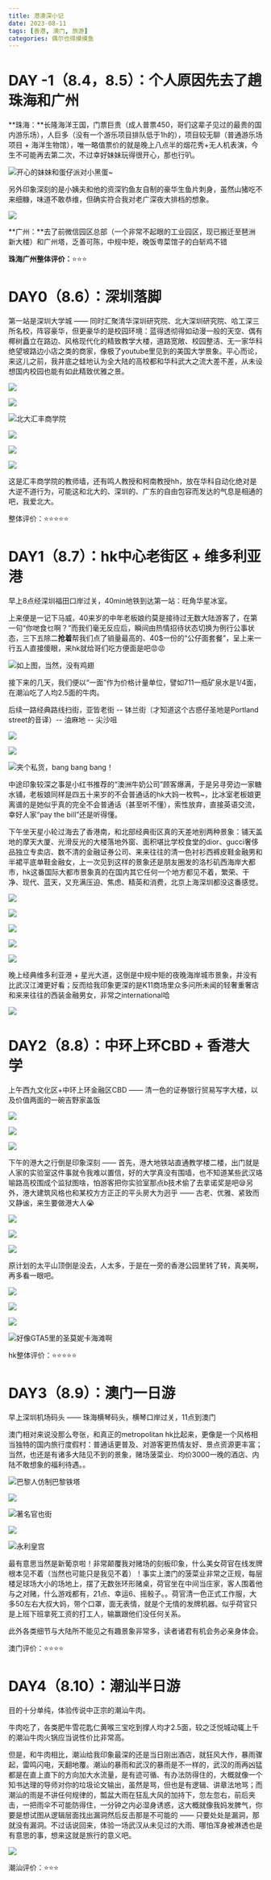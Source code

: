 ```yaml
---
title: 港澳深小记
date: 2023-08-11
tags: [香港, 澳门, 旅游]
categories: 偶尔也得摸摸鱼
---
```




# DAY -1（8.4，8.5）：个人原因先去了趟珠海和广州

**珠海：**长隆海洋王国，门票巨贵（成人普票450，哥们这辈子见过的最贵的国内游乐场），人巨多（没有一个游乐项目排队低于1h的），项目较无聊（普通游乐场项目 + 海洋生物馆），唯一略值票价的就是晚上八点半的烟花秀+无人机表演，今生不可能再去第二次，不过幸好妹妹玩得很开心，那也行叭。

![开心的妹妹和蛋仔派对小黑蛋~](https://s2.loli.net/2023/08/19/INDUbPTQw5xCKtE.jpg)



另外印象深刻的是小姨夫和他的资深钓鱼友自制的豪华生鱼片刺身，虽然山猪吃不来细糠，味道不敢恭维，但确实符合我对老广深夜大排档的想象。

![](https://s2.loli.net/2023/08/19/TF46A2L9w8oJRmv.jpg)



**广州：**去了前微信园区总部（一个非常不起眼的工业园区，现已搬迁至琶洲新大楼）和广州塔，乏善可陈，中规中矩，晚饭粤菜馆子的白斩鸡不错



**珠海广州整体评价：**⭐⭐⭐



# DAY0（8.6）：深圳落脚

第一站是深圳大学城 —— 同时汇聚清华深圳研究院、北大深圳研究院、哈工深三所名校，阵容豪华，但更豪华的是校园环境：蓝得透彻得如动漫一般的天空、偶有椰树矗立在路边、风格现代化的精致教学大楼，道路宽敞、校园整洁、无一家华科绝望坡路边小店之类的商家，像极了youtube里见到的美国大学景象。平心而论，来这儿之前，我井底之蛙地认为全大陆的高校都和华科武大之流大差不差，从未设想国内校园也能有如此精致优雅之景。

![](https://s2.loli.net/2023/08/19/8FACdUKZRfwemoP.jpg)



![](https://s2.loli.net/2023/08/19/ZKUDzVB4pRIvA68.jpg)

![北大汇丰商学院](https://s2.loli.net/2023/08/19/zWHuGy9Mwn4Ooms.jpg)



![](https://s2.loli.net/2023/08/19/mpECJqxtPMKQh4s.jpg)



![](https://s2.loli.net/2023/08/19/lTi9c2woW1eg8ma.jpg)



![](https://s2.loli.net/2023/08/19/nboUWrmgdtBGYIw.jpg)

这是汇丰商学院的教师墙，还有鸣人教授和柯南教授hh，放在华科自动化绝对是大逆不道行为，可能这和北大的、深圳的、广东的自由包容而发达的气息是相通的吧，我爱北大。

整体评价：⭐⭐⭐⭐⭐



# DAY1（8.7）：hk中心老街区 + 维多利亚港

早上8点经深圳福田口岸过关，40min地铁到达第一站：旺角华星冰室。

上来便是一记下马威，40来岁的中年老板娘约莫是接待过无数大陆游客了，在第一句“你哋食乜啊？”而我们毫无反应后，瞬间由热情招待状态切换为例行公事状态，三下五除二**抢着**帮我们点了销量最高的、40$一份的“公仔面套餐”，呈上来一行五人直接傻眼，来hk就给哥们吃方便面是吧😡😡

![如上图，当然，没有鸡翅](https://s2.loli.net/2023/08/19/faSwFpkQNBUxq7C.png)

接下来的几天，我们便以“一面”作为价格计量单位，譬如711一瓶矿泉水是1/4面，在潮汕吃了人均2.5面的牛肉。



后续一路经典路线扫街，亚皆老街 -- 钵兰街（才知道这个古惑仔圣地是Portland street的音译）-- 油麻地 -- 尖沙咀

![](https://s2.loli.net/2023/08/19/S9emHv7xycCPMiN.jpg)

![](https://s2.loli.net/2023/08/19/vlLqJHtVrWpF276.jpg)

![夹个私货，bang bang bang！](https://s2.loli.net/2023/08/19/wTiupgIJmhx1oPF.jpg)



中途印象较深之事是小红书推荐的“澳洲牛奶公司”顾客爆满，于是另寻旁边一家糖水铺，老板娘同样是四五十来岁的不会普通话的hk大妈一枚鸭~，比冰室老板娘更离谱的是她似乎真的完全不会普通话（甚至听不懂），索性放弃，直接英语交流，幸好人家“pay the bill”还是听得懂。

下午坐天星小轮过海去了香港南，和北部经典街区真的天差地别两种景象：铺天盖地的摩天大厦、光滑反光的大楼落地外窗、面积堪比学校食堂的dior、gucci奢侈品独立专卖店、数不清的金融证券公司、来来往往的清一色衬衫西裤皮鞋金融男和半裙平底单鞋金融女，上一次见到这样的景象还是朋友圈发的洛杉矶西海岸大都市，hk这番国际大都市景象真的在国内其它任何一个地方都见不着，繁荣、干净、现代、蓝天，又充满压迫、焦虑、精英和消费，北京上海深圳都没这番感觉。

![](https://s2.loli.net/2023/08/19/YRmVJTdfneMyxoL.jpg)

![](https://s2.loli.net/2023/08/19/SyoZvdMX3J9Uctz.jpg)

![](https://s2.loli.net/2023/08/19/hERTU6Yf9qBD85l.jpg)

![](https://s2.loli.net/2023/08/19/CkrtziGwmExBXen.jpg)

![](https://s2.loli.net/2023/08/19/EjnoSuYgQO3fV1y.jpg)



晚上经典维多利亚港 + 星光大道，这倒是中规中矩的夜晚海岸城市景象，并没有比武汉江滩更好看；反而给我印象更深的是K11商场里众多问所未闻的轻奢重奢店和来来往往的西装金融男女，非常之international哈

![](https://s2.loli.net/2023/08/19/L5Bym4XFjzuMbro.jpg)



# DAY2（8.8）：中环上环CBD + 香港大学

上午西九文化区+中环上环金融区CBD —— 清一色的证券银行贸易写字大楼，以及价值两面的一碗吉野家盖饭

![](D:/files-qlh/photography_qlh/hk%E6%97%85%E8%A1%8C/jpg/IMG_20230807_153424.jpg)

![](https://s2.loli.net/2023/08/19/9KMi5yZxJ6ThPEA.jpg)

![](https://s2.loli.net/2023/08/19/am5odq64MD39uYA.jpg)



下午的港大之行倒是印象深刻 —— 首先，港大地铁站直通教学楼二楼，出门就是人家的实验室这件事就令我难以置信，好的大学真没有围墙，也不知道某些武汉珞喻路高校围成个监狱图啥，怕游客把你实验室那点b技术偷了去拿诺奖是吧😪另外，港大建筑风格也和某校方方正正的平头房大为迥乎 —— 古老、优雅、紧致而又静谧，来生要做港大人😭

![](https://s2.loli.net/2023/08/19/S6iQeHjg3Mhw42V.jpg)

![](https://s2.loli.net/2023/08/19/eOos8wEu2pH1YqM.jpg)

![](https://s2.loli.net/2023/08/19/yRb3mJ8Ks6YGxVo.jpg)



原计划的太平山顶倒是没去，人太多，于是在一旁的香港公园里转了转，真美啊，再多看一眼吧。

![](https://s2.loli.net/2023/08/19/ZrG7xjl9RsmTcW3.jpg)

![](https://s2.loli.net/2023/08/19/rNj8cUB1WxAmZ2E.jpg)

![](https://s2.loli.net/2023/08/19/InjPzaMHcCWYrbs.jpg)

![好像GTA5里的圣莫妮卡海滩啊](https://s2.loli.net/2023/08/19/pYinoWBr18TZuE4.jpg)



hk整体评价：⭐⭐⭐⭐⭐



# DAY3（8.9）：澳门一日游

早上深圳机场码头 —— 珠海横琴码头，横琴口岸过关，11点到澳门

澳门相对来说没那么夸张，和真正的metropolitan hk比起来，更像是一个风格相当独特的国内旅行度假村：普通话更普及、对游客更热情友好、景点资源更丰富；当然，也还是有诸多大陆见不到的景象，赌场菠菜业、均价3000一晚的酒店、内陆不敢想象的福利待遇。。

![巴黎人仿制巴黎铁塔](https://s2.loli.net/2023/08/19/OcHVinJUa3jQFXo.jpg)

![](https://s2.loli.net/2023/08/19/LuxtOQ6mnHSaCXI.jpg)

![著名官也街](https://s2.loli.net/2023/08/19/PtiErDU3LTyoHRW.jpg)

![](https://s2.loli.net/2023/08/19/jzuQ3J4TxhCvPcr.jpg)

![永利皇宫](https://s2.loli.net/2023/08/19/DVHly9K6YBL1qcw.jpg)



最有意思当然是新葡京啦！非常颠覆我对赌场的刻板印象，什么美女荷官在线发牌根本见不着（当然也可能只是我见不着）！事实上澳门的菠菜业非常之正规，每层楼足球场大小的场地上，摆了无数张环形赌桌，荷官坐在中间当庄家，客人围着他与之对赌，什么游戏都有，21点、幸运6、摇骰子。。荷官清一色正式工作服，大多50左右大叔大妈，带个口罩，面无表情，就是个无情的发牌机器。似乎荷官只是上班下班拿死工资的打工人，输赢跟他们没任何关系。

此外各类细节与大陆所不能见之有趣景象非常多，读者诸君有机会务必亲身体会。



澳门评价：⭐⭐⭐⭐



# DAY4（8.10）：潮汕半日游

目的十分单纯，体验传说中正宗的潮汕牛肉。

牛肉吃了，各类肥牛雪花匙仁黄喉三宝吃到撑人均才2.5面，较之泛悦城动辄上千的潮汕牛肉火锅应当说性价比非常高。

但是，和牛肉相比，潮汕给我印象最深的还是当日刚出酒店，就狂风大作，暴雨骤起，雷鸣闪电，天翻地覆。潮汕的暴雨和武汉的暴雨是不一样的，武汉的雨再凶猛都是在直上直下的方向加大水流量，是有迹可循、有办法防得住的，大概就像一个知书达理的导师对你的垃圾论文输出，虽然是骂，但也是有逻辑、讲章法地骂；而潮汕的雨是不讲任何规律的，瓢盆大雨在狂乱大风的加持下，忽左忽右，前后夹击，一把雨伞不可能防得住，一分钟之内必湿身诱惑，这大概就像我妈发脾气，你要是想试图从逻辑层面找出漏洞然后反击那是不可能的 —— 只要处处是漏洞，那就没有漏洞。不过话说回来，体验一场武汉从未见过的大雨、哪怕浑身被淋透也是有意思的事，想来这就是旅行的意义吧。

![](https://s2.loli.net/2023/08/19/xwCPT82uorFV5Q9.png)

潮汕评价：⭐⭐⭐